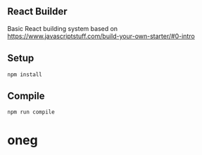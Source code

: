 React Builder
---
 
Basic React building system based on https://www.javascriptstuff.com/build-your-own-starter/#0-intro
 
 
Setup
---
 
```
npm install
```
 
 
 
Compile
---
 
```
npm run compile
```
# oneg
